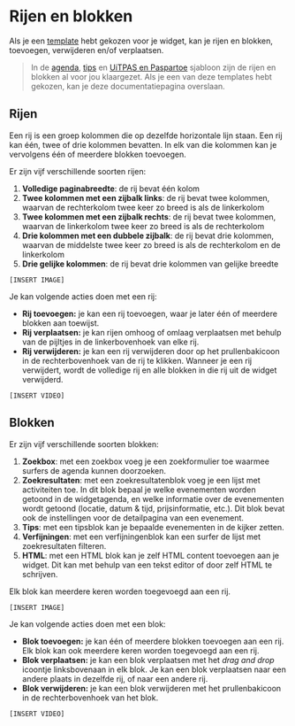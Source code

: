 # Rijen en blokken

Als je een [template](./templates.md) hebt gekozen voor je widget, kan je rijen en blokken, toevoegen, verwijderen en/of verplaatsen.

<!-- theme: success -->

> In de [agenda](./templates.md#Agenda), [tips](./templates.md#Tips) en [UiTPAS en Paspartoe](./templates.md#UiTPAS-en-Paspartoe) sjabloon zijn de rijen en blokken al voor jou klaargezet. Als je een van deze templates hebt gekozen, kan je deze documentatiepagina overslaan.

## Rijen

Een rij is een groep kolommen die op dezelfde horizontale lijn staan. Een rij kan één, twee of drie kolommen bevatten. In elk van die kolommen kan je vervolgens één of meerdere blokken toevoegen.

Er zijn vijf verschillende soorten rijen:

1. **Volledige paginabreedte**: de rij bevat één kolom
2. **Twee kolommen met een zijbalk links**: de rij bevat twee kolommen, waarvan de rechterkolom twee keer zo breed is als de linkerkolom
3. **Twee kolommen met een zijbalk rechts**: de rij bevat twee kolommen, waarvan de linkerkolom twee keer zo breed is als de rechterkolom
4. **Drie kolommen met een dubbele zijbalk**: de rij bevat drie kolommen, waarvan de middelste twee keer zo breed is als de rechterkolom en de linkerkolom
5. **Drie gelijke kolommen**: de rij bevat drie kolommen van gelijke breedte

`[INSERT IMAGE]`

Je kan volgende acties doen met een rij:
* **Rij toevoegen:** je kan een rij toevoegen, waar je later één of meerdere blokken aan toewijst.
* **Rij verplaatsen:** je kan rijen omhoog of omlaag verplaatsen met behulp van de pijltjes in de linkerbovenhoek van elke rij.
* **Rij verwijderen:** je kan een rij verwijderen door op het prullenbakicoon in de rechterbovenhoek van de rij te klikken. Wanneer je een rij verwijdert, wordt de volledige rij en alle blokken in die rij uit de widget verwijderd.

`[INSERT VIDEO]`

## Blokken

Er zijn vijf verschillende soorten blokken:

1. **Zoekbox**: met een zoekbox voeg je een zoekformulier toe waarmee surfers de agenda kunnen doorzoeken.
2. **Zoekresultaten**: met een zoekresultatenblok voeg je een lijst met activiteiten toe. In dit blok bepaal je welke evenementen worden getoond in de widgetagenda, en welke informatie over de evenementen wordt getoond (locatie, datum & tijd, prijsinformatie, etc.). Dit blok bevat ook de instellingen voor de detailpagina van een evenement.
3. **Tips**: met een tipsblok kan je bepaalde evenementen in de kijker zetten.
4. **Verfijningen**: met een verfijningenblok kan een surfer de lijst met zoekresultaten filteren.
5. **HTML**: met een HTML blok kan je zelf HTML content toevoegen aan je widget. Dit kan met behulp van een tekst editor of door zelf HTML te schrijven.

Elk blok kan meerdere keren worden toegevoegd aan een rij.

`[INSERT IMAGE]`

Je kan volgende acties doen met een blok:
* **Blok toevoegen:** je kan één of meerdere blokken toevoegen aan een rij. Elk blok kan ook meerdere keren worden toegevoegd aan een rij.
* **Blok verplaatsen:** je kan een blok verplaatsen met het *drag and drop* icoontje linksbovenaan in elk blok. Je kan een blok verplaatsen naar een andere plaats in dezelfde rij, of naar een andere rij.
* **Blok verwijderen:** je kan een blok verwijderen met het prullenbakicoon in de rechterbovenhoek van het blok.

`[INSERT VIDEO]`

